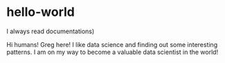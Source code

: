 # hello-world
I always read documentations)

Hi humans! Greg here! I like data science and finding out some interesting patterns. I am on my way to become a valuable data scientist in the world!
